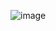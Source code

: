 
![image](https://github.com/dhruvabhat24/Leetcode-2024/assets/122305929/767c2f68-079c-448b-a394-0eb0aa4eb348)

